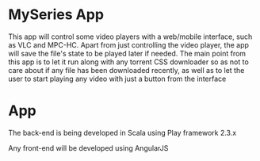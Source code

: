MySeries App
============

This app will control some video players with a web/mobile interface, such as VLC and MPC-HC. Apart from
just controlling the video player, the app will save the file's state to be played later if needed. The
main point from this app is to let it run along with any torrent CSS downloader so as not to care about
if any file has been downloaded recently, as well as to let the user to start playing any video with 
just a button from the interface 

App
===
The back-end is being developed in Scala using Play framework 2.3.x

Any front-end will be developed using AngularJS
